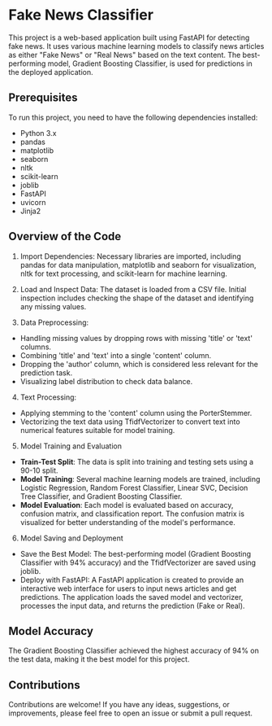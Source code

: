 # Fake News Classifier
This project is a web-based application built using FastAPI for detecting fake news. 
It uses various machine learning models to classify news articles as either "Fake News" or "Real News" based on the text content. 
The best-performing model, Gradient Boosting Classifier, is used for predictions in the deployed application.

## Prerequisites
To run this project, you need to have the following dependencies installed:

- Python 3.x
- pandas
- matplotlib
- seaborn
- nltk
- scikit-learn
- joblib
- FastAPI
- uvicorn
- Jinja2

## Overview of the Code

1. Import Dependencies:
Necessary libraries are imported, including pandas for data manipulation, matplotlib and seaborn for visualization, nltk for text processing, and scikit-learn for machine learning.

2. Load and Inspect Data:
The dataset is loaded from a CSV file. Initial inspection includes checking the shape of the dataset and identifying any missing values.

3. Data Preprocessing:
- Handling missing values by dropping rows with missing 'title' or 'text' columns.
- Combining 'title' and 'text' into a single 'content' column.
- Dropping the 'author' column, which is considered less relevant for the prediction task.
- Visualizing label distribution to check data balance.

4. Text Processing:
- Applying stemming to the 'content' column using the PorterStemmer.
- Vectorizing the text data using TfidfVectorizer to convert text into numerical features suitable for model training.

5. Model Training and Evaluation
- **Train-Test Split**: The data is split into training and testing sets using a 90-10 split.
- **Model Training**: Several machine learning models are trained, including Logistic Regression, Random Forest Classifier, Linear SVC, Decision Tree Classifier, and Gradient Boosting Classifier.
- **Model Evaluation**: Each model is evaluated based on accuracy, confusion matrix, and classification report. The confusion matrix is visualized for better understanding of the model's performance.

6. Model Saving and Deployment
- Save the Best Model: The best-performing model (Gradient Boosting Classifier with 94% accuracy) and the TfidfVectorizer are saved using joblib.
- Deploy with FastAPI: A FastAPI application is created to provide an interactive web interface for users to input news articles and get predictions. The application loads the saved model and vectorizer, processes the input data, and returns the prediction (Fake or Real).

## Model Accuracy
The Gradient Boosting Classifier achieved the highest accuracy of 94% on the test data, making it the best model for this project.

## Contributions
Contributions are welcome! If you have any ideas, suggestions, or improvements, please feel free to open an issue or submit a pull request.
